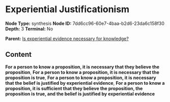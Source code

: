 # Experiential Justificationism

**Node Type:** synthesis
**Node ID:** 7dd6cc96-60e7-4baa-b2d6-23da6c158f30
**Depth:** 3
**Terminal:** No

**Parent:** [Is experiential evidence necessary for knowledge?](is-experiential-evidence-necessary-for-knowledge.md)

## Content

**For a person to know a proposition, it is necessary that they believe the proposition**, **For a person to know a proposition, it is necessary that the proposition is true**, **For a person to know a proposition, it is necessary that the belief is justified by experiential evidence**, **For a person to know a proposition, it is sufficient that they believe the proposition, the proposition is true, and the belief is justified by experiential evidence**
